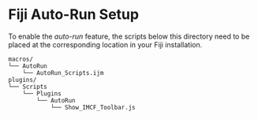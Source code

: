 # Fiji Auto-Run Setup

To enable the *auto-run* feature, the scripts below this directory need to be
placed at the corresponding location in your Fiji installation.

```text
macros/
└── AutoRun
    └── AutoRun_Scripts.ijm
plugins/
└── Scripts
    └── Plugins
        └── AutoRun
            └── Show_IMCF_Toolbar.js
```